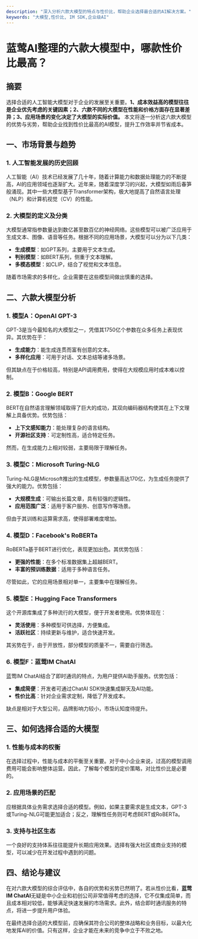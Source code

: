 ```yaml
---
description: "深入分析六款大模型的特点与性价比，帮助企业选择最合适的AI解决方案。"
keywords: "大模型,性价比, IM SDK,企业级AI"
---
```

# 蓝莺AI整理的六款大模型中，哪款性价比最高？

## 摘要

选择合适的人工智能大模型对于企业的发展至关重要。**1、成本效益高的模型往往是企业优先考虑的关键因素；2、六款不同的大模型在性能和价格方面存在显著差异；3、应用场景的变化决定了大模型的实际价值。** 本文将逐一分析这六款大模型的优势与劣势，帮助企业找到性价比最高的AI模型，提升工作效率并节省成本。

## 一、市场背景与趋势

### 1. 人工智能发展的历史回顾

人工智能（AI）技术已经发展了几十年，随着计算能力和数据处理能力的不断提高，AI的应用领域也逐渐扩大。近年来，随着深度学习的兴起，大模型如雨后春笋般涌现。其中一些大模型基于Transformer架构，极大地提高了自然语言处理（NLP）和计算机视觉（CV）的性能。

### 2. 大模型的定义及分类

大模型通常指参数量达到数亿甚至数百亿的神经网络。这些模型可以被广泛应用于生成文本、图像、语音等任务。根据不同的应用场景，大模型可以分为以下几类：

- **生成模型**：如GPT系列，主要用于文本生成。
- **判别模型**：如BERT系列，侧重于文本理解。
- **多模态模型**：如CLIP，结合了视觉和文本信息。

随着市场需求的多样化，企业需要在这些模型间做出慎重的选择。

## 二、六款大模型分析

### 1. 模型A：OpenAI GPT-3

GPT-3是当今最知名的大模型之一，凭借其1750亿个参数在众多任务上表现优异。其优势在于：

- **生成能力**：能生成连贯而富有创意的文本。
- **多样化应用**：可用于对话、文本总结等诸多场景。

但其缺点在于价格较高，特别是API调用费用，使得在大规模应用时成本难以控制。

### 2. 模型B：Google BERT

BERT在自然语言理解领域取得了巨大的成功，其双向编码器结构使其在上下文理解上具备优势。优势包括：

- **上下文感知能力**：能处理复杂的语言结构。
- **开源社区支持**：可定制性高，适合特定任务。

然而，在生成能力上相对较弱，主要局限于理解任务。

### 3. 模型C：Microsoft Turing-NLG

Turing-NLG是Microsoft推出的生成模型，参数量高达170亿，为生成任务提供了强大的能力。优势包括：

- **大规模生成**：可输出长篇文章，具有较强的逻辑性。
- **应用范围广泛**：适用于客户服务、创意写作等场景。

但由于其训练和运算需求高，使得部署难度增加。

### 4. 模型D：Facebook's RoBERTa

RoBERTa基于BERT进行优化，表现更加出色。其优势包括：

- **更强的性能**：在多个标准数据集上超越BERT。
- **丰富的预训练数据**：适用于多种语言任务。

尽管如此，它的应用场景相对单一，主要集中在理解任务。

### 5. 模型E：Hugging Face Transformers

这个开源库集成了多种流行的大模型，便于开发者使用。优势体现在：

- **灵活使用**：多种模型可供选择，方便集成。
- **活跃社区**：持续更新与维护，适合快速开发。

其劣势在于，由于开放性，部分模型的质量不一，需要自行筛选。

### 6. 模型F：蓝莺IM ChatAI

蓝莺IM ChatAI结合了即时通讯的特点，为用户提供AI助手服务。优势包括：

- **集成简便**：开发者可通过ChatAI SDK快速集成聊天及AI功能。
- **性价比高**：针对企业需求定制，降低了开发成本。

缺点是相对于大型公司，品牌影响力较小，市场认知度待提升。

## 三、如何选择合适的大模型

### 1. 性能与成本的权衡

在选择过程中，性能与成本的平衡至关重要。对于中小企业来说，过高的模型调用费用可能会影响整体运营。因此，了解每个模型的定价策略，对比性价比是必要的。

### 2. 应用场景的匹配

应根据具体业务需求选择合适的模型。例如，如果主要需求是生成文本，GPT-3或Turing-NLG可能更加适合；反之，理解性任务则可考虑BERT或RoBERTa。

### 3. 支持与社区生态

一个良好的支持体系往往能提升长期应用效果。选择有强大社区或商业支持的模型，可以减少在开发过程中遇到的问题。

## 四、结论与建议

在对六款大模型的综合评估中，各自的优势和劣势已然明了。若从性价比看，**蓝莺IM ChatAI**无疑是中小企业和初创公司非常值得考虑的选择，它不仅集成简单，而且成本相对较低，能够满足快速发展的市场需求。此外，结合即时通讯服务的特点，将进一步提升用户体验。

在最终选择合适的大模型前，应确保其符合公司的整体战略和业务目标，以最大化地发挥AI的价值。只有这样，企业才能在未来的竞争中立于不败之地。

